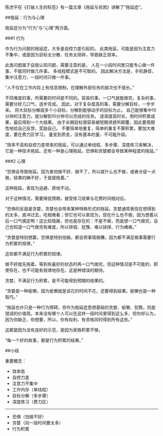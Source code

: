 陈虎平在《打破人生的标签》有一篇文章《拖延与贫困》讲解了“拖延症”。

##拖延：行为与心理

拖延症分为“行为”与“心理”两方面。

###1 行为

作为行为问题的拖延症，大多是自控力差引起的。
此类拖延，可能是因为注意力不集中，或是因为目标太分散、任务太琐碎，导致缺乏效率。

此类问题属于自我认知问题，需要注意的是，
人在一小段时间里只能专心做一件事，不能同时做几件事。
多线程模式是不可取的。
因此解决方法是，手机静音，集中注意力，一段时间只做一件事。

“人不仅在工作内存上有信息限制，在理解外部任务的层次也不擅长。”

不同难度的事，所需要的时间是不同的。容易的事，一口气就能做完，复杂的事，需要分好几口气，逐步完成。
因此，对于复杂度高的事，需要分解目标，一步步来。
将大目标分解成多个小目标，分解到能够动手的目标为止。
自己能够集中10分钟的注意力，就分解到10分钟可以完成的任务。
逐渐提高时长，用时间积累成果，最后得到一个大结果。
由于长期目标很容易被短期诱惑所颠覆，因此要周期性地给自己反馈，奖励自己。
不要简单地重复，简单的重复不算积累，要加大难度，要在费力区学习。
量变到质变，没有基本的量，不可能升级。

“效率不高和自控力差带来的拖延，可以通过单线程、多步骤、深度练习来解决，它是一种技术拖延。还有一种是心理拖延，恐惧和贪婪都会导致某种程度的拖延。”

###2 心理

“恐惧会导致拖延。因为害怕做不好、做不了，所以就什么也不做，或者仓促一点做，结果的确不好，于是就拖着。”

这种拖延，表现为逃避、原地不动。

对于这种情况，需要降低预期，接受练习效果与花费时间相对应。

“恐惧的反面是贪婪，贪婪也会带来某种特殊形式的拖延。贪婪通常表现在想得到的太多，直冲过去，吃相难看；但它也可以表现为，现在什么也不做，因为想着以后一口气搞定啊！这比较隐蔽，但也是存在的：不是不做，而是想一口气做完，自己也知道一口气做完有难度，所以徘徊、犹豫、难以抉择、行为瘫痪。”

“贪婪是特别想赢，恐惧是特别怕输，都会把事情做糟，因为都不满足做事需要行为积累的规律。”

这些都不满足行为积累的规律。

做不好就先拖着，等到有最好的状态时再一口气做完，但这种情况是不可能的，即使存在，也不可能有规律地存在。这是种错误的期待。

贪婪，不满足行为积累，是不可能得到预期的结果的。

“贪婪是一种偷懒，因为偷懒就是该花的时间不花，还要得到结果。偷懒也是一种取巧。”

“拖延也许只是一种行为障碍，但作为拖延症思想基础的贪婪、偷懒、狡黠，则是错误的价值观。本来没有哪个人可以在这样一段时间里得到这么多，但你却认为，因为你缺乏、你想要，所以，你有权利、有资格同时得到所有这些。”

这都是因为没有良好的示范，是因为家族积累不够。

“每一个好的故事，都是行为积累的结果。”

##小结

重要概念：

- 效率低
- 自控力差
- 注意力不集中
- 工作内存（单线程）
- 目标分解（多步骤）
- 深度练习（费力区）

----
- 恐惧（怕做不好）
- 贪婪（向一段时间要太多）
- 行为积累
